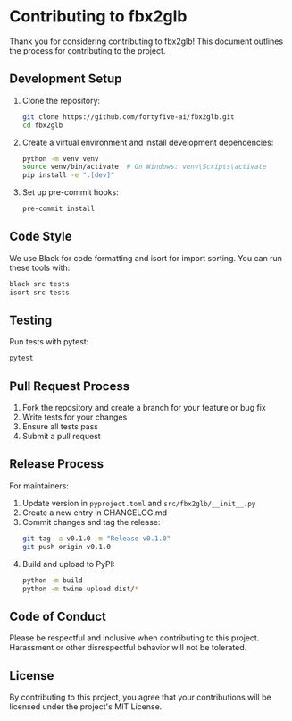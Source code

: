 # Contributing to fbx2glb

Thank you for considering contributing to fbx2glb! This document outlines the process for contributing to the project.

## Development Setup

1. Clone the repository:
   ```bash
   git clone https://github.com/fortyfive-ai/fbx2glb.git
   cd fbx2glb
   ```

2. Create a virtual environment and install development dependencies:
   ```bash
   python -m venv venv
   source venv/bin/activate  # On Windows: venv\Scripts\activate
   pip install -e ".[dev]"
   ```

3. Set up pre-commit hooks:
   ```bash
   pre-commit install
   ```

## Code Style

We use Black for code formatting and isort for import sorting. You can run these tools with:

```bash
black src tests
isort src tests
```

## Testing

Run tests with pytest:

```bash
pytest
```

## Pull Request Process

1. Fork the repository and create a branch for your feature or bug fix
2. Write tests for your changes
3. Ensure all tests pass
4. Submit a pull request

## Release Process

For maintainers:

1. Update version in `pyproject.toml` and `src/fbx2glb/__init__.py`
2. Create a new entry in CHANGELOG.md
3. Commit changes and tag the release:
   ```bash
   git tag -a v0.1.0 -m "Release v0.1.0"
   git push origin v0.1.0
   ```
4. Build and upload to PyPI:
   ```bash
   python -m build
   python -m twine upload dist/*
   ```

## Code of Conduct

Please be respectful and inclusive when contributing to this project. Harassment or other disrespectful behavior will not be tolerated.

## License

By contributing to this project, you agree that your contributions will be licensed under the project's MIT License.
